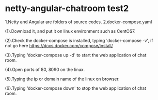 # netty-angular-chatroom test2
1.Netty and Angular are folders of source codes.
2.docker-compose.yaml

  (1).Download it, and put it on linux environment such as CentOS7.

  (2).Check the docker-compose is installed, typing 'docker-compose -v', if not go here https://docs.docker.com/compose/install/

  (3).Typing 'docker-compose up -d' to start the web application of chat room.
  
  (4).Open ports of 80, 8090 on the linux.
  
  (5).Typing the ip or domain name of the linux on browser. 

  (6).Typing 'docker-compose down' to stop the web application of chat room.
  
  
